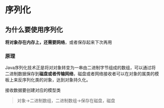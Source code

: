# 序列化

## 为什么要使用序列化

**将对象存在内存上，还需要网络**，或者保存起来下次再用

### 原理

Java序列化技术正是将对对象转变为一串由二进制字节组成的数组，可以通过将二进制数据保存到**磁盘或者传输网络**，磁盘或者网络接收者可以在对象的属类的模板上来反序列化类的对象，达到对象持久化。

接收数据要创建对应的模型类

> 对象->二进制数组，二进制数组->保存在磁盘，磁盘